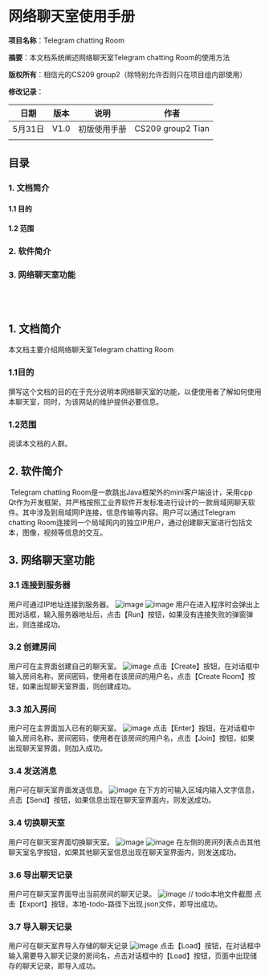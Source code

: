 # 网络聊天室使用手册

**项目名称**：Telegram chatting Room

**摘要**：本文档系统阐述网络聊天室Telegram chatting Room的使用方法

**版权所有**：相信光的CS209 group2（除特别允许否则只在项目组内部使用）

**修改记录**：

|  日期   | 版本 |         说明         |                 作者                 |
| :-----: | :--: | :------------------: | :----------------------------------: |
| 5月31日 | V1.0 |     初版使用手册       |              CS209 group2 Tian             |
|         |      |                      |                                      |



## 目录
 ### 1. 文档简介
 #### 1.1 目的
 #### 1.2 范围
 ### 2. 软件简介
 ### 3. 网络聊天室功能
<br>
<br>

## 1. 文档简介

本文档主要介绍网络聊天室Telegram chatting Room

### 1.1目的

撰写这个文档的目的在于充分说明本网络聊天室的功能，以便使用者了解如何使用本聊天室，同时，为该网站的维护提供必要信息。

### 1.2范围

阅读本文档的人群。





## 2. 软件简介

​       Telegram chatting Room是一款跳出Java框架外的mini客户端设计，采用cpp Qt作为开发框架，并严格按照工业界软件开发标准进行设计的一款局域网聊天软件。其中涉及到局域网IP连接，信息传输等内容。用户可以通过Telegram chatting Room连接同一个局域网内的独立IP用户，通过创建聊天室进行包括文本，图像，视频等信息的交互。

## 3. 网络聊天室功能
### 3.1 连接到服务器
用户可通过IP地址连接到服务器。
![image](../../imgs/s1.png)
![image](../../imgs/s2.png)
用户在进入程序时会弹出上图对话框，输入服务器地址后，点击【Run】按钮，如果没有连接失败的弹窗弹出，则连接成功。

### 3.2 创建房间
用户可在主界面创建自己的聊天室。
![image](../../imgs/s3.png)
点击【Create】按钮，在对话框中输入房间名称，房间密码，使用者在该房间的用户名，点击【Create Room】按钮，如果出现聊天室界面，则创建成功。

### 3.3 加入房间
用户可在主界面加入已有的聊天室。
![image](../../imgs/s7.png)
点击【Enter】按钮，在对话框中输入房间名称，房间密码，使用者在该房间的用户名，点击【Join】按钮，如果出现聊天室界面，则加入成功。

### 3.4 发送消息
用户可在聊天室界面发送信息。
![image](../../imgs/s4.png)
在下方的可输入区域内输入文字信息，点击【Send】按钮，如果信息出现在聊天室界面内，则发送成功。

### 3.4 切换聊天室
用户可在聊天室界面切换聊天室。
![image](../../imgs/s4.png)
![image](../../imgs/s5.png)
在左侧的房间列表点击其他聊天室名字按钮，如果其他聊天室信息出现在聊天室界面内，则发送成功。

### 3.6 导出聊天记录
用户可在聊天室界面导出当前房间的聊天记录。
![image](../../imgs/s4.png)
// todo本地文件截图
点击【Export】按钮，本地-todo-路径下出现.json文件，即导出成功。

### 3.7 导入聊天记录
用户可在聊天室界导入存储的聊天记录
![image](../../imgs/s6.png)
点击【Load】按钮，在对话框中输入需要导入聊天记录的房间名，点击对话框中的【Load】按钮，页面中出现储存的聊天记录，即导入成功。
